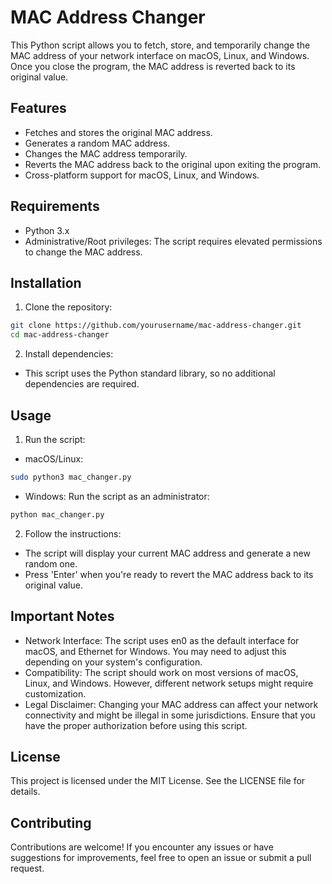 # MAC Address Changer

This Python script allows you to fetch, store, and temporarily change the MAC address of your network interface on macOS, Linux, and Windows. Once you close the program, the MAC address is reverted back to its original value.

## Features

- Fetches and stores the original MAC address.
- Generates a random MAC address.
- Changes the MAC address temporarily.
- Reverts the MAC address back to the original upon exiting the program.
- Cross-platform support for macOS, Linux, and Windows.

## Requirements

- Python 3.x
- Administrative/Root privileges: The script requires elevated permissions to change the MAC address.

## Installation

1. Clone the repository:

```bash
git clone https://github.com/yourusername/mac-address-changer.git
cd mac-address-changer
```

2. Install dependencies:
- This script uses the Python standard library, so no additional dependencies are required.


## Usage

1. Run the script:
- macOS/Linux:
```bash
sudo python3 mac_changer.py
```

- Windows:
Run the script as an administrator:
```bash
python mac_changer.py
```
2. Follow the instructions:
- The script will display your current MAC address and generate a new random one.
- Press 'Enter' when you're ready to revert the MAC address back to its original value.

## Important Notes

- Network Interface: The script uses en0 as the default interface for macOS, and Ethernet for Windows. You may need to adjust this depending on your system's configuration.
- Compatibility: The script should work on most versions of macOS, Linux, and Windows. However, different network setups might require customization.
- Legal Disclaimer: Changing your MAC address can affect your network connectivity and might be illegal in some jurisdictions. Ensure that you have the proper authorization before using this script.

## License

This project is licensed under the MIT License. See the LICENSE file for details.

## Contributing

Contributions are welcome! If you encounter any issues or have suggestions for improvements, feel free to open an issue or submit a pull request.
